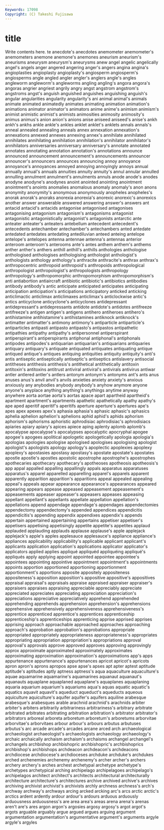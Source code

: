 ```yaml
---
Keywords: 17098 
Copyright: (C) Takeshi Fujisawa
---
```


# title

Write contents here.
te anecdote's anecdotes anemometer anemometer's anemometers anemone anemone's
anemones aneurism aneurism's aneurisms aneurysm aneurysm's aneurysms anew angel angelic
angelically angel's angels anger angered angering anger's angers angina angina's
angioplasties angioplasty angioplasty's angiosperm angiosperm's angiosperms angle angled angler angler's
anglers angle's angles angleworm angleworm's angleworms angling angling's angora angora's
angoras angrier angriest angrily angry angst angstrom angstrom's angstroms angst's
anguish anguished anguishes anguishing anguish's angular angularities angularity angularity's ani
animal animal's animals animate animated animatedly animates animating animation animation's
animations animator animator's animators anime anime's animism animism's animist animistic
animist's animists animosities animosity animosity's animus animus's anion anion's anions
anise aniseed aniseed's anise's ankh ankh's ankhs ankle ankle's ankles
anklet anklet's anklets annals annals's anneal annealed annealing anneals annex
annexation annexation's annexations annexed annexes annexing annex's annihilate annihilated annihilates
annihilating annihilation annihilation's annihilator annihilator's annihilators anniversaries anniversary anniversary's annotate
annotated annotates annotating annotation annotation's annotations announce announced announcement announcement's
announcements announcer announcer's announcers announces announcing annoy annoyance annoyance's annoyances
annoyed annoying annoyingly annoys annual annually annual's annuals annuities annuity
annuity's annul annular annulled annulling annulment annulment's annulments annuls anode
anode's anodes anodyne anodyne's anodynes anoint anointed anointing anointment anointment's
anoints anomalies anomalous anomaly anomaly's anon anons anonymity anonymity's anonymous
anonymously anopheles anopheles's anorak anorak's anoraks anorexia anorexia's anorexic anorexic's
anorexics another answer answerable answered answering answer's answers ant antacid
antacid's antacids antagonise antagonised antagonises antagonising antagonism antagonism's antagonisms antagonist
antagonistic antagonistically antagonist's antagonists antarctic ante anteater anteater's anteaters antebellum
antecedent antecedent's antecedents antechamber antechamber's antechambers anted antedate antedated antedates
antedating antediluvian anteed anteing antelope antelope's antelopes antenna antennae antenna's
antennas anterior anteroom anteroom's anterooms ante's antes anthem anthem's anthems
anther anther's anthers anthill anthill's anthills anthologies anthologise anthologised anthologises
anthologising anthologist anthologist's anthologists anthology anthology's anthracite anthracite's anthrax anthrax's
anthropocentric anthropoid anthropoid's anthropoids anthropological anthropologist anthropologist's anthropologists anthropology anthropology's
anthropomorphic anthropomorphism anthropomorphism's anti antiabortion antiaircraft antibiotic antibiotic's antibiotics antibodies
antibody antibody's antic anticipate anticipated anticipates anticipating anticipation anticipation's anticipations
anticipatory anticked anticking anticlimactic anticlimax anticlimaxes anticlimax's anticlockwise antic's antics
anticyclone anticyclone's anticyclones antidepressant antidepressant's antidepressants antidote antidote's antidotes antifreeze
antifreeze's antigen antigen's antigens antihero antiheroes antihero's antihistamine antihistamine's antihistamines
antiknock antiknock's antimatter antimatter's antimony antimony's antiparticle antiparticle's antiparticles antipasti
antipasto antipasto's antipastos antipathetic antipathies antipathy antipathy's antipersonnel antiperspirant antiperspirant's
antiperspirants antiphonal antiphonal's antiphonals antipodes antipodes's antiquarian antiquarian's antiquarians antiquaries
antiquary antiquary's antiquate antiquated antiquates antiquating antique antiqued antique's antiques
antiquing antiquities antiquity antiquity's anti's antis antiseptic antiseptically antiseptic's antiseptics
antislavery antisocial antitheses antithesis antithesis's antithetical antithetically antitoxin antitoxin's antitoxins
antitrust antiviral antiviral's antivirals antivirus antiwar antler antlered antler's antlers
antonym antonym's antonyms ant's ants anus anuses anus's anvil anvil's
anvils anxieties anxiety anxiety's anxious anxiously any anybodies anybody anybody's
anyhow anymore anyone anyone's anyplace anything anything's anythings anytime anyway
anywhere aorta aortae aorta's aortas apace apart apartheid apartheid's apartment
apartment's apartments apathetic apathetically apathy apathy's ape aped aperitif aperitif's
aperitifs aperture aperture's apertures ape's apes apex apexes apex's aphasia
aphasia's aphasic aphasic's aphasics aphelia aphelion aphelion's aphelions aphid aphid's
aphids aphorism aphorism's aphorisms aphoristic aphrodisiac aphrodisiac's aphrodisiacs apiaries apiary
apiary's apices apiece aping aplenty aplomb aplomb's apocalypse apocalypse's apocalypses
apocalyptic apocryphal apogee apogee's apogees apolitical apologetic apologetically apologia apologia's
apologias apologies apologise apologised apologises apologising apologist apologist's apologists apology
apology's apoplectic apoplexies apoplexy apoplexy's apostasies apostasy apostasy's apostate apostate's
apostates apostle apostle's apostles apostolic apostrophe apostrophe's apostrophes apothecaries apothecary
apothecary's apotheoses apotheosis apotheosis's app appal appalled appalling appallingly appals
apparatus apparatuses apparatus's apparel apparelled apparelling apparel's apparels apparent apparently
apparition apparition's apparitions appeal appealed appealing appeal's appeals appear appearance
appearance's appearances appeared appearing appears appease appeased appeasement appeasement's appeasements
appeaser appeaser's appeasers appeases appeasing appellant appellant's appellants appellate appellation
appellation's appellations append appendage appendage's appendages appendectomies appendectomy appendectomy's appended
appendices appendicitis appendicitis's appending appendix appendixes appendix's appends appertain appertained
appertaining appertains appetiser appetiser's appetisers appetising appetisingly appetite appetite's appetites
applaud applauded applauding applauds applause applause's apple applejack applejack's apple's
apples applesauce applesauce's appliance appliance's appliances applicability applicability's applicable applicant
applicant's applicants application application's applications applicator applicator's applicators applied applies
appliqué appliquéd appliquéing appliqué's appliqués apply applying appoint appointed appointee
appointee's appointees appointing appointive appointment appointment's appointments appoints apportion apportioned
apportioning apportionment apportionment's apportions apposite appositely appositeness appositeness's apposition apposition's
appositive appositive's appositives appraisal appraisal's appraisals appraise appraised appraiser appraiser's
appraisers appraises appraising appreciable appreciably appreciate appreciated appreciates appreciating appreciation
appreciation's appreciations appreciative appreciatively apprehend apprehended apprehending apprehends apprehension apprehension's
apprehensions apprehensive apprehensively apprehensiveness apprehensiveness's apprentice apprenticed apprentice's apprentices apprenticeship
apprenticeship's apprenticeships apprenticing apprise apprised apprises apprising approach approachable approached
approaches approaching approach's approbation approbation's approbations appropriate appropriated appropriately appropriateness
appropriateness's appropriates appropriating appropriation appropriation's appropriations approval approval's approvals approve
approved approves approving approvingly approx approximate approximated approximately approximates approximating
approximation approximation's approximations app's apps appurtenance appurtenance's appurtenances apricot apricot's
apricots apron apron's aprons apropos apse apse's apses apt apter
aptest aptitude aptitude's aptitudes aptly aptness aptness's aqua aquaculture aquaculture's
aquae aquamarine aquamarine's aquamarines aquanaut aquanaut's aquanauts aquaplane aquaplaned aquaplane's
aquaplanes aquaplaning aquaria aquarium aquarium's aquariums aqua's aquas aquatic aquatic's
aquatics aquavit aquavit's aqueduct aqueduct's aqueducts aqueous aquiculture aquiculture's aquifer
aquifer's aquifers aquiline arabesque arabesque's arabesques arable arachnid arachnid's arachnids
arbiter arbiter's arbiters arbitrarily arbitrariness arbitrariness's arbitrary arbitrate arbitrated arbitrates
arbitrating arbitration arbitration's arbitrator arbitrator's arbitrators arboreal arboreta arboretum arboretum's
arboretums arborvitae arborvitae's arborvitaes arbour arbour's arbours arbutus arbutuses arbutus's
arc arcade arcade's arcades arcane arced arch archaeological archaeologist archaeologist's
archaeologists archaeology archaeology's archaic archaically archaism archaism's archaisms archangel archangel's
archangels archbishop archbishopric archbishopric's archbishoprics archbishop's archbishops archdeacon archdeacon's archdeacons
archdiocese archdiocese's archdioceses archduke archduke's archdukes arched archenemies archenemy archenemy's
archer archer's archers archery archery's arches archest archetypal archetype archetype's
archetypes archetypical arching archipelago archipelagoes archipelago's archipelagos architect architect's architects
architectural architecturally architecture architecture's architectures archive archived archive's archives archiving
archivist archivist's archivists archly archness archness's arch's archway archway's archways
arcing arcked arcking arc's arcs arctic arctic's arctics ardent ardently
ardour ardour's ardours arduous arduously arduousness arduousness's are area area's
areas arena arena's arenas aren't are's ares argon argon's argosies
argosy argosy's argot argot's argots arguable arguably argue argued argues
arguing argument argumentation argumentation's argumentative argument's arguments argyle argyle's argyles
